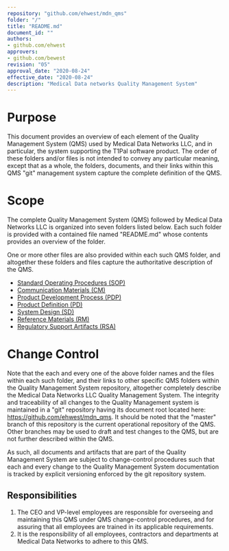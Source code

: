 ```yaml
---
repository: "github.com/ehwest/mdn_qms"
folder: "/"
title: "README.md"
document_id: ""
authors:
- github.com/ehwest
approvers:
- github.com/bewest
revision: "05"
approval_date: "2020-08-24"
effective_date: "2020-08-24"
description: "Medical Data networks Quality Management System"
---
```



# Purpose

This document provides an overview of each element of the Quality Management System (QMS) used by Medical Data Networks LLC, and in particular, the system supporting the T1Pal software product.  The order of these folders and/or files is not intended to convey any particular meaning, except that as a whole, the folders, documents, and their links within this QMS "git" management system capture the complete definition of the QMS.

# Scope

The complete Quality Management System (QMS) followed by Medical Data Networks LLC is organized into seven folders listed below.  Each such folder is provided with a contained file named "README.md" whose contents provides an overview of the folder. 

One or more other files are also provided within each such QMS folder, and altogether these folders and files capture the authoritative description of the QMS.

  + [Standard Operating Procedures (SOP)](https://github.com/ehwest/mdn_qms/tree/master/SOP_Standard_Operating_Procedures)
  + [Communication Materials (CM)](https://github.com/ehwest/mdn_qms/tree/master/CM_Communication_Materials)
  + [Product Development Process (PDP)](https://github.com/ehwest/mdn_qms/tree/master/PDP_Product_Development_Process)
  + [Product Definition (PD)](https://github.com/ehwest/mdn_qms/tree/master/PD_Product_Definition)
  + [System Design (SD)](https://github.com/ehwest/mdn_qms/tree/master/SD_System_Design)
  + [Reference Materials (RM)](https://github.com/ehwest/mdn_qms/tree/master/RM_Reference_Material)
  + [Regulatory Support Artifacts (RSA)](https://github.com/ehwest/mdn_qms/tree/master/RSA_Regulatory_Support_Artifacts)


# Change Control

Note that the each and every one of the above folder names and the files within each such folder, and their links to other specific QMS folders within the Quality Management System repository,  altogether completely describe the Medical Data Networks LLC Quality Management System.  The integrity and traceability of all changes to the Quality Management system is maintained in a "git" repository having its document root located here:  https://github.com/ehwest/mdn_qms. It should be noted that the "master" branch of this repository is the current operational repository of the QMS.  Other branches may be used to draft and test changes to the QMS, but are not further described within the QMS.

As such, all documents and artifacts that are part of the Quality Management System are subject to change-control procedures such that each and every change to the Quality Management System documentation is tracked by explicit versioning enforced by the git repository system.


## Responsibilities

1. The CEO and VP-level employees are responsible for overseeing and maintaining this QMS under QMS change-control procedures, and for assuring that all employees are trained in its applicable requirements.
2. It is the responsibility of all employees, contractors and departments at Medical Data Networks to adhere to this QMS.

